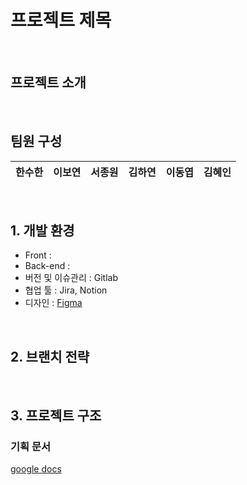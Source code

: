 # 프로젝트 제목

<br>

## 프로젝트 소개

<br>

## 팀원 구성

<div align="center">

| **한수한** | **이보연** | **서종원** | **김하연** | **이동엽** | **김혜인** | 
| :------: |  :------: | :------: | :------: | :------: | :------: |
</div>

<br>

## 1. 개발 환경

- Front : 
- Back-end : 
- 버전 및 이슈관리 : Gitlab
- 협업 툴 : Jira, Notion
- 디자인 : [Figma]()
<br>

## 2. 브랜치 전략

<br>

## 3. 프로젝트 구조
### 기획 문서
[google docs](https://docs.google.com/spreadsheets/d/1m-osYYjbe7sdoePF93FguSynrAsAEDxvBsTLJgjsiM8/edit?usp=sharing)
```

```

<br>